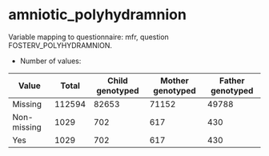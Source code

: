 # amniotic_polyhydramnion
Variable mapping to questionnaire: mfr, question FOSTERV_POLYHYDRAMNION.
- Number of values:

| Value | Total | Child genotyped | Mother genotyped | Father genotyped |
| ----- | ----- | --------------- | ---------------- | ---------------- |
| Missing | 112594 | 82653 | 71152 | 49788 |
| Non-missing | 1029 | 702 | 617 | 430 |
| Yes | 1029 | 702 | 617 |430 |



